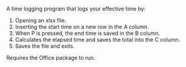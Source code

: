 A time logging program that logs your effective time by:

1. Opening an xlsx file.
2. Inserting the start time on a new row in the A column.
3. When P is pressed, the end time is saved in the B column.
4. Calculates the elapsed time and saves the total into the C column.
5. Saves the file and exits.

Requires the Office package to run.